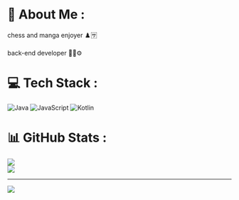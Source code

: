 # 💫 About Me :
chess and manga enjoyer ♟️🈂<br><br>back-end developer 👨‍💻⚙️


# 💻 Tech Stack :
![Java](https://img.shields.io/badge/java-%23ED8B00.svg?style=flat&logo=java&logoColor=white) ![JavaScript](https://img.shields.io/badge/javascript-%23323330.svg?style=flat&logo=javascript&logoColor=%23F7DF1E) ![Kotlin](https://img.shields.io/badge/kotlin-%230095D5.svg?style=flat&logo=kotlin&logoColor=white)
# 📊 GitHub Stats :
![](https://github-readme-streak-stats.herokuapp.com/?user=AdilTestelin&theme=dark&hide_border=false)<br/>
![](https://github-readme-stats.vercel.app/api/top-langs/?username=AdilTestelin&theme=dark&hide_border=false&include_all_commits=true&count_private=true&layout=compact)

---
[![](https://visitcount.itsvg.in/api?id=AdilTestelin&icon=0&color=0)](https://visitcount.itsvg.in)

<!-- Proudly created with GPRM ( https://gprm.itsvg.in ) -->
